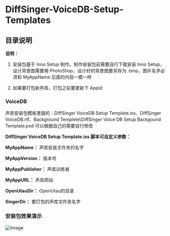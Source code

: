 # DiffSinger-VoiceDB-Setup-Templates
## 目录说明
**说明：** 
1. 安装包基于 Inno Setup 制作。制作安装包前需要自行下载安装 Inno Setup，设计背景图需要用 PhotoShop，设计好的背景图要另存为 .bmp，图片名字必须和 MyAppName 后面的内容一模一样<p>
2. 如果要打包新声库，打包之前要更新下 AppId
### VoiceDB
 声库安装包模板里面的：DiffSinger VoiceDB Setup Template.iss、DiffSinger VoiceDB.rtf、Background Templete\DiffSinger Voice DB Setup Backgound Template.psd 可以根据自己的需要自行修改<p>
 **DiffSinger VoiceDB Setup Template.iss 脚本可自定义参数：**<p>
 **MyAppName：** 声库安装文件夹的名字<p>
 **MyAppVersion：** 版本号<p>
 **MyAppPublisher：** 声库训练者<p>
 **MyAppURL：** 声库网站<p>
 **OpenUtauDir：** OpenUtau的目录<p>
 **SingerDir：** 要打包的声库文件夹名字<p>
### 安装包效果演示
![Image](https://fj.ai-hobbyist.com/aibbs/forum/202404/27/173926p0cy3wjpoovawoow.png)
